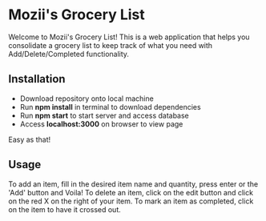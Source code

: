 # Mozii's Grocery List

Welcome to Mozii's Grocery List! This is a web application that helps you consolidate a grocery list to keep track of what you need with Add/Delete/Completed functionality.

## Installation

- Download repository onto local machine
- Run <b>npm install</b> in terminal to download dependencies
- Run <b>npm start</b> to start server and access database
- Access <b>localhost:3000</b> on browser to view page

Easy as that!

## Usage

To add an item, fill in the desired item name and quantity, press enter or the 'Add' button and Voila!
To delete an item, click on the edit button and click on the red X on the right of your item.
To mark an item as completed, click on the item to have it crossed out.